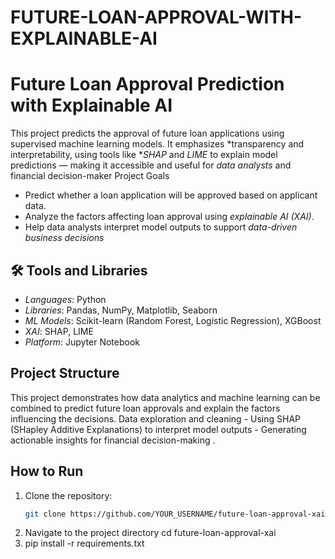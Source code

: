 # FUTURE-LOAN-APPROVAL-WITH-EXPLAINABLE-AI
#  Future Loan Approval Prediction with Explainable AI

This project predicts the approval of future loan applications using supervised machine learning models. It emphasizes *transparency and interpretability, using tools like **SHAP* and *LIME* to explain model predictions — making it accessible and useful for *data analysts* and financial decision-maker
 Project Goals
- Predict whether a loan application will be approved based on applicant data.
- Analyze the factors affecting loan approval using *explainable AI (XAI)*.
- Help data analysts interpret model outputs to support *data-driven business decisions*
## 🛠 Tools and Libraries
- *Languages*: Python
- *Libraries*: Pandas, NumPy, Matplotlib, Seaborn
- *ML Models*: Scikit-learn (Random Forest, Logistic Regression), XGBoost
- *XAI*: SHAP, LIME
- *Platform*: Jupyter Notebook
## Project Structure
This project demonstrates how data analytics and machine learning can be combined to predict future loan approvals and explain the factors influencing the decisions.  Data exploration and cleaning - Using SHAP (SHapley Additive Explanations) to interpret model outputs - Generating actionable insights for financial decision-making .
## How to Run
1. Clone the repository:
   ```bash
   git clone https://github.com/YOUR_USERNAME/future-loan-approval-xai.git
2. Navigate to the project directory
   cd future-loan-approval-xai
3. pip install -r requirements.txt
